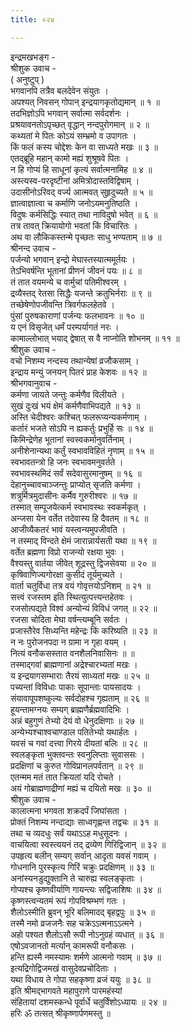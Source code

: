 ```yaml
---
title: ०२४

---
```

इन्द्रमखभङ्ग -  
श्रीशुक उवाच -  
( अनुष्टुप् )  
भगवानपि तत्रैव बलदेवेन संयुतः ।  
अपश्यत् निवसन् गोपान् इन्द्रयागकृतोद्यमान् ॥ १ ॥  
तदभिज्ञोऽपि भगवान् सर्वात्मा सर्वदर्शनः ।  
प्रश्रयावनतोऽपृच्छत् वृद्धान् नन्दपुरोगमान् ॥ २ ॥  
कथ्यतां मे पितः कोऽयं सम्भ्रमो व उपागतः ।  
किं फलं कस्य चोद्देशः केन वा साध्यते मखः ॥ ३ ॥  
एतद्ब्रूहि महान् कामो मह्यं शुश्रूषवे पितः ।  
न हि गोप्यं हि साधूनां कृत्यं सर्वात्मनामिह ॥ ४ ॥  
अस्त्यस्व-परदृष्टीनां अमित्रोदास्तविद्विषाम् ।  
उदासीनोऽरिवद् वर्ज्य आत्मवत् सुहृदुच्यते ॥ ५ ॥  
ज्ञात्वाज्ञात्वा च कर्माणि जनोऽयमनुतिष्ठति ।  
विदुषः कर्मसिद्धिः स्यात् तथा नाविदुषो भवेत् ॥ ६ ॥  
तत्र तावत् क्रियायोगो भवतां किं विचारितः ।  
अथ वा लौकिकस्तन्मे पृच्छतः साधु भण्यताम् ॥ ७ ॥  
श्रीनन्द उवाच -  
पर्जन्यो भगवान् इन्द्रो मेघास्तस्यात्ममूर्तयः ।  
तेऽभिवर्षन्ति भूतानां प्रीणनं जीवनं पयः ॥ ८ ॥  
तं तात वयमन्ये च वार्मुचां पतिमीश्वरम् ।  
द्रव्यैस्तद् रेतसा सिद्धैः यजन्ते क्रतुभिर्नराः ॥ ९ ॥  
तच्छेषेणोपजीवन्ति त्रिवर्गफलहेतवे ।  
पुंसां पुरुषकाराणां पर्जन्यः फलभावनः ॥ १० ॥  
य एनं विसृजेत् धर्मं परम्पर्यागतं नरः ।  
कामाल्लोभात् भयाद् द्वेषात् स वै नाप्नोति शोभनम् ॥ ११ ॥  
श्रीशुक उवाच -  
वचो निशम्य नन्दस्य तथान्येषां व्रजौकसाम् ।  
इन्द्राय मन्युं जनयन् पितरं प्राह केशवः ॥ १२ ॥  
श्रीभगवानुवाच -  
कर्मणा जायते जन्तुः कर्मणैव विलीयते ।  
सुखं दुःखं भयं क्षेमं कर्मणैवाभिपद्यते ॥ १३ ॥  
अस्ति चेदीश्वरः कश्चित् फलरूप्यन्यकर्मणाम् ।  
कर्तारं भजते सोऽपि न ह्यकर्तुः प्रभुर्हि सः ॥ १४ ॥  
किमिन्द्रेणेह भूतानां स्वस्वकर्मानुवर्तिनाम् ।  
अनीशेनान्यथा कर्तुं स्वभावविहितं नृणाम् ॥ १५ ॥  
स्वभावतन्त्रो हि जनः स्वभावमनुवर्तते ।  
स्वभावस्थमिदं सर्वं सदेवासुरमानुषम् ॥ १६ ॥  
देहानुच्चावचाञ्जन्तुः प्राप्योत् सृजति कर्मणा ।  
शत्रुर्मित्रमुदासीनः कर्मैव गुरुरीश्वरः ॥ १७ ॥  
तस्मात् सम्पूजयेत्कर्म स्वभावस्थः स्वकर्मकृत् ।  
अन्जसा येन वर्तेत तदेवास्य हि दैवतम् ॥ १८ ॥  
आजीव्यैकतरं भावं यस्त्वन्यमुपजीवति ।  
न तस्माद् विन्दते क्षेमं जारान्नार्यसती यथा ॥ १९ ॥  
वर्तेत ब्रह्मणा विप्रो राजन्यो रक्षया भुवः ।  
वैश्यस्तु वार्तया जीवेत् शूद्रस्तु द्विजसेवया ॥ २० ॥  
कृषिवाणिज्यगोरक्षा कुसीदं तूर्यमुच्यते ।  
वार्ता चतुर्विधा तत्र वयं गोवृत्तयोऽनिशम् ॥ २१ ॥  
सत्त्वं रजस्तम इति स्थित्युत्पत्त्यन्तहेतवः ।  
रजसोत्पद्यते विश्वं अन्योन्यं विविधं जगत् ॥ २२ ॥  
रजसा चोदिता मेघा वर्षन्त्यम्बूनि सर्वतः ।  
प्रजास्तैरेव सिध्यन्ति महेन्द्रः किं करिष्यति ॥ २३ ॥  
न नः पुरोजनपदा न ग्रामा न गृहा वयम् ।  
नित्यं वनौकसस्तात वनशैलनिवासिनः ॥ ॥  
तस्माद्गवां ब्राह्मणानां अद्रेश्चारभ्यतां मखः ।  
य इन्द्रयागसम्भाराः तैरयं साध्यतां मखः ॥ २५ ॥  
पच्यन्तां विविधाः पाकाः सूपान्ताः पायसादयः ।  
संयावापूपशष्कुल्यः सर्वदोहश्च गृह्यताम् ॥ २६ ॥  
हूयन्तामग्नयः सम्यग् ब्राह्मणैर्ब्रह्मवादिभिः ।  
अन्नं बहुगुणं तेभ्यो देयं वो धेनुदक्षिणाः ॥ २७ ॥  
अन्येभ्यश्चाश्वचाण्डाल पतितेभ्यो यथार्हतः ।  
यवसं च गवां दत्त्वा गिरये दीयतां बलिः ॥ २८ ॥  
स्वलङ्‌कृता भुक्तवन्तः स्वनुलिप्ताः सुवाससः ।  
प्रदक्षिणां च कुरुत गोविप्रानलपर्वतान् ॥ २९ ॥  
एतन्मम मतं तात क्रियतां यदि रोचते ।  
अयं गोब्राह्मणाद्रीणां मह्यं च दयितो मखः ॥ ३० ॥  
श्रीशुक उवाच -  
कालात्मना भगवता शक्रदर्पं जिघांसता ।  
प्रोक्तं निशम्य नन्दाद्याः साध्वगृह्णन्त तद्वचः ॥ ३१ ॥  
तथा च व्यदधुः सर्वं यथाऽऽह मधुसूदनः ।  
वाचयित्वा स्वस्त्ययनं तद् द्रव्येण गिरिद्विजान् ॥ ३२ ॥  
उपहृत्य बलीन् सम्यग् सर्वान् आदृता यवसं गवाम् ।  
गोधनानि पुरस्कृत्य गिरिं चक्रुः प्रदक्षिणम् ॥ ३३ ॥  
अनांस्यनडुद्युक्तानि ते चारुह्य स्वलङ्‌कृताः ।  
गोप्यश्च कृष्णवीर्याणि गायन्त्यः सद्विजाशिषः ॥ ३४ ॥  
कृष्णस्त्वन्यतमं रूपं गोपविश्रम्भणं गतः ।  
शैलोऽस्मीति ब्रुवन् भूरि बलिमादद् बृहद्वपुः ॥ ३५ ॥  
तस्मै नमो व्रजजनैः सह चक्रेऽऽत्मनाऽऽत्मने ।  
अहो पश्यत शैलोऽसौ रूपी नोऽनुग्रहं व्यधात् ॥ ३६ ॥  
एषोऽवजानतो मर्त्यान् कामरूपी वनौकसः ।  
हन्ति ह्यस्मै नमस्यामः शर्मणे आत्मनो गवाम् ॥ ३७ ॥  
इत्यद्रिगोद्विजमखं वासुदेवप्रचोदिताः ।  
यथा विधाय ते गोपा सहकृष्णा व्रजं ययुः ॥ ३८ ॥  
इति श्रीमद्भागवते महापुराणे पारमहंस्यां  
संहितायां दशमस्कन्धे पूर्वार्धे चतुर्विंशोऽध्यायः ॥ २४ ॥  
हरिः ॐ तत्सत् श्रीकृष्णार्पणमस्तु ॥